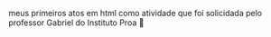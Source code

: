 meus primeiros atos em html como atividade que foi solicidada pelo professor Gabriel do Instituto Proa 💙